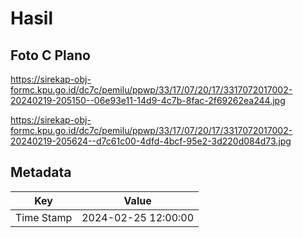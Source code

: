 # Hasil

## Foto C Plano

https://sirekap-obj-formc.kpu.go.id/dc7c/pemilu/ppwp/33/17/07/20/17/3317072017002-20240219-205150--06e93e11-14d9-4c7b-8fac-2f69262ea244.jpg

https://sirekap-obj-formc.kpu.go.id/dc7c/pemilu/ppwp/33/17/07/20/17/3317072017002-20240219-205624--d7c61c00-4dfd-4bcf-95e2-3d220d084d73.jpg


## Metadata

| Key        | Value               |
| ---------- | ------------------- |
| Time Stamp | 2024-02-25 12:00:00 |



